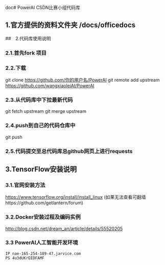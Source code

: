 doc# PowerAI CSDN比赛小组代码库

## 1.官方提供的资料文件夹 /docs/officedocs

##　2.代码库使用说明
### 2.1.首先fork 项目
### 2.2.下载
git clone https://github.com/你的用户名/PowerAI
git remote add upstream https://github.com/wangxiaoleiAI/PowerAI
### 2.3.从代码库中下拉最新代码
git fetch upstream
git merge upstream
### 2.4.push到自己的代码仓库中
git push
### 2.5.代码提交至总代码库总github网页上进行requests

## 3.TensorFlow安装说明
### 3.1.官网安装方法
https://www.tensorflow.org/install/install_linux
(如果无法查看可翻墙https://github.com/getlantern/forum)
### 3.2.Docker安装过程及编码实例
http://blog.csdn.net/dream_an/article/details/55520205

### 3.3 PowerAI人工智能开发环境
```
IP nae-165-254-189-47.jarvice.com
PS 4u3dUKrEEDFAMF
```
